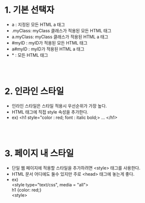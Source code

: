 # 1. 기본 선택자
* a : 지정된 모든 HTML a 태그
* .myClass: myClass 클래스가 적용된 모든 HTML 태그
* a.myClass: myClass 클래스가 적용된 HTML a 태그
* #myID : myID가 적용된 모든 HTML 태그
* a#myID : myID가 적용된 HTML a 태그
* \* : 모든 HTML 태그

<br><br>

# 2. 인라인 스타일
* 인라인 스타일은 스타일 적용시 우선순위가 가장 높다.
* HTML 태그에 직접 style 속성을 추가한다.
* ex) \<h1 style="color : red; font : italic bold;> ... \</h1>

<br><br>

# 3. 페이지 내 스타일
* 단일 웹 페이지에 적용할 스타일을 추가하려면 \<style> 태그를 사용한다.
* HTML 문서 어디에도 둘수 있지만 주로 \<head> 태그에 놓는게 좋다.
* ex)<br>
 \<style type="text/css", media = "all"><br>
 h1 {color: red;} <br>
\<style> <br>
